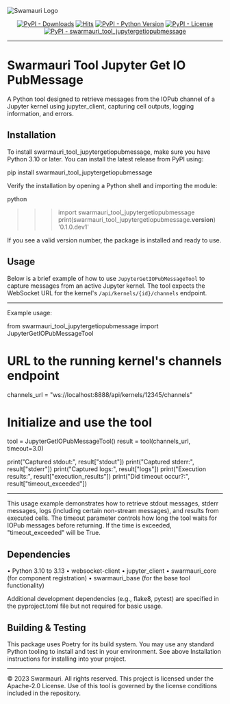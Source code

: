 
![Swamauri Logo](https://res.cloudinary.com/dbjmpekvl/image/upload/v1730099724/Swarmauri-logo-lockup-2048x757_hww01w.png)

<p align="center">
    <a href="https://pypi.org/project/swarmauri_tool_jupytergetiopubmessage/">
        <img src="https://img.shields.io/pypi/dm/swarmauri_tool_jupytergetiopubmessage" alt="PyPI - Downloads"/></a>
    <a href="https://hits.sh/github.com/swarmauri/swarmauri-sdk/tree/master/pkgs/community/swarmauri_tool_jupytergetiopubmessage/">
        <img alt="Hits" src="https://hits.sh/github.com/swarmauri/swarmauri-sdk/tree/master/pkgs/community/swarmauri_tool_jupytergetiopubmessage.svg"/></a>
    <a href="https://pypi.org/project/swarmauri_tool_jupytergetiopubmessage/">
        <img src="https://img.shields.io/pypi/pyversions/swarmauri_tool_jupytergetiopubmessage" alt="PyPI - Python Version"/></a>
    <a href="https://pypi.org/project/swarmauri_tool_jupytergetiopubmessage/">
        <img src="https://img.shields.io/pypi/l/swarmauri_tool_jupytergetiopubmessage" alt="PyPI - License"/></a>
    <a href="https://pypi.org/project/swarmauri_tool_jupytergetiopubmessage/">
        <img src="https://img.shields.io/pypi/v/swarmauri_tool_jupytergetiopubmessage?label=swarmauri_tool_jupytergetiopubmessage&color=green" alt="PyPI - swarmauri_tool_jupytergetiopubmessage"/></a>
</p>

---

# Swarmauri Tool Jupyter Get IO PubMessage

A Python tool designed to retrieve messages from the IOPub channel of a Jupyter kernel using jupyter_client, capturing cell outputs, logging information, and errors.

## Installation

To install swarmauri_tool_jupytergetiopubmessage, make sure you have Python 3.10 or later. You can install the latest release from PyPI using:

  pip install swarmauri_tool_jupytergetiopubmessage

Verify the installation by opening a Python shell and importing the module:

  python
  >>> import swarmauri_tool_jupytergetiopubmessage
  >>> print(swarmauri_tool_jupytergetiopubmessage.__version__)
  '0.1.0.dev1'

If you see a valid version number, the package is installed and ready to use.

## Usage

Below is a brief example of how to use ``JupyterGetIOPubMessageTool`` to capture
messages from an active Jupyter kernel. The tool expects the WebSocket URL for
the kernel's ``/api/kernels/{id}/channels`` endpoint.

--------------------------------------------------------------------------------
Example usage:

from swarmauri_tool_jupytergetiopubmessage import JupyterGetIOPubMessageTool

# URL to the running kernel's channels endpoint
channels_url = "ws://localhost:8888/api/kernels/12345/channels"

# Initialize and use the tool
tool = JupyterGetIOPubMessageTool()
result = tool(channels_url, timeout=3.0)

print("Captured stdout:", result["stdout"])
print("Captured stderr:", result["stderr"])
print("Captured logs:", result["logs"])
print("Execution results:", result["execution_results"])
print("Did timeout occur?:", result["timeout_exceeded"])


--------------------------------------------------------------------------------

This usage example demonstrates how to retrieve stdout messages, stderr messages, logs (including certain non-stream messages), and results from executed cells. The timeout parameter controls how long the tool waits for IOPub messages before returning. If the time is exceeded, "timeout_exceeded" will be True.

## Dependencies

• Python 3.10 to 3.13
• websocket-client
• jupyter_client
• swarmauri_core (for component registration)
• swarmauri_base (for the base tool functionality)

Additional development dependencies (e.g., flake8, pytest) are specified in the pyproject.toml file but not required for basic usage.

## Building & Testing

This package uses Poetry for its build system. You may use any standard Python tooling to install and test in your environment. See above Installation instructions for installing into your project.

---

© 2023 Swarmauri. All rights reserved. This project is licensed under the Apache-2.0 License. Use of this tool is governed by the license conditions included in the repository.
